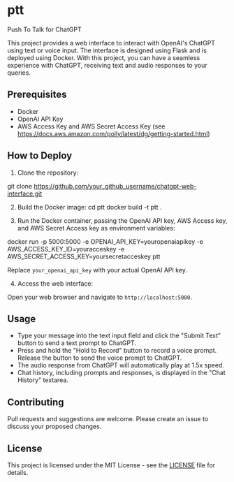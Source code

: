 # ptt
Push To Talk for ChatGPT

This project provides a web interface to interact with OpenAI's ChatGPT using text or voice input. The interface is designed using Flask and is deployed using Docker. With this project, you can have a seamless experience with ChatGPT, receiving text and audio responses to your queries.

## Prerequisites

- Docker
- OpenAI API Key
- AWS Access Key and AWS Secret Access Key (see https://docs.aws.amazon.com/polly/latest/dg/getting-started.html) 

## How to Deploy

1. Clone the repository:

  git clone https://github.com/your_github_username/chatgpt-web-interface.git

2. Build the Docker image:
  cd ptt
  docker build -t ptt .

3. Run the Docker container, passing the OpenAI API key, AWS Access key, and AWS Secret Access key as environment variables:

  docker run -p 5000:5000 -e OPENAI_API_KEY=youropenaiapikey -e AWS_ACCESS_KEY_ID=youracceskey -e AWS_SECRET_ACCESS_KEY=yoursecretacceskey ptt
  
  Replace `your_openai_api_key` with your actual OpenAI API key.

4. Access the web interface:

Open your web browser and navigate to `http://localhost:5000`.

## Usage

- Type your message into the text input field and click the "Submit Text" button to send a text prompt to ChatGPT.
- Press and hold the "Hold to Record" button to record a voice prompt. Release the button to send the voice prompt to ChatGPT.
- The audio response from ChatGPT will automatically play at 1.5x speed.
- Chat history, including prompts and responses, is displayed in the "Chat History" textarea.

## Contributing

Pull requests and suggestions are welcome. Please create an issue to discuss your proposed changes.


## License

This project is licensed under the MIT License - see the [LICENSE](LICENSE) file for details.
